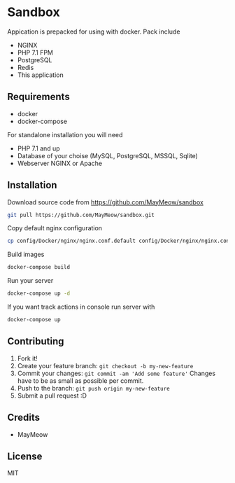 # Sandbox

Appication is prepacked for using with docker. Pack include

* NGINX
* PHP 7.1 FPM
* PostgreSQL
* Redis
* This application

## Requirements

* docker
* docker-compose

For standalone installation you will need

* PHP 7.1 and up
* Database of your choise (MySQL, PostgreSQL, MSSQL, Sqlite)
* Webserver NGINX or Apache

## Installation

Download source code from https://github.com/MayMeow/sandbox

```bash
git pull https://github.com/MayMeow/sandbox.git
```

Copy default nginx configuration

```bash
cp config/Docker/nginx/nginx.conf.default config/Docker/nginx/nginx.conf
```

Build images

```bash
docker-compose build
```

Run your server

```bash
docker-compose up -d
```

If you want track actions in console run server with

```bash
docker-compose up
```

## Contributing

1. Fork it!
2. Create your feature branch: `git checkout -b my-new-feature`
3. Commit your changes: `git commit -am 'Add some feature'` Changes have to be as small as possible per commit.
4. Push to the branch: `git push origin my-new-feature`
5. Submit a pull request :D

## Credits

* MayMeow

## License

MIT
